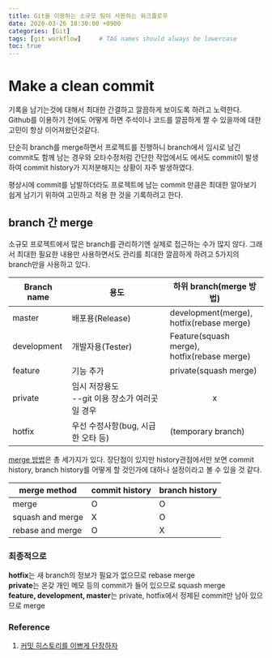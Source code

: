 ```yaml
---
title: Git을 이용하는 소규모 팀이 사용하는 워크플로우
date: 2020-03-26 18:30:00 +0900
categories: [Git]
tags: [git workflow]     # TAG names should always be lowercase
toc: true
---
```


# Make a clean commit

기록을 남기는것에 대해서 최대한 간결하고 깔끔하게 보이도록 하려고 노력한다.
Github를 이용하기 전에도 어떻게 하면 주석이나 코드를 깔끔하게 짤 수 있을까에 대한 고민이 항상 이어져왔던것같다.   

단순히 branch를 merge하면서 프로젝트를 진행하니 branch에서 임시로 남긴 commit도 함께 남는 경우와 오타수정처럼 간단한 작업에서도 에서도 commit이 발생하여 commit history가 지저분해지는 상황이 자주 발생하였다.

평상시에 commit를 남발하더라도 프로젝트에 남는 commit 만큼은 최대한 알아보기 쉽게 남기기 위하여 고민하고 적용 한 것을 기록하려고 한다.


## branch 간 merge  

소규모 프로젝트에서 많은 branch를 관리하기엔 실제로 접근하는 수가 많지 않다.
그래서 최대한 필요한 내용만 사용하면서도 관리를 최대한 깔끔하게 하려고 5가지의 branch만을 사용하고 있다.

| Branch name | 용도 | 하위 branch(merge 방법) |
|------------|------|-----------|    
| master | 배포용(Release) |  development(merge),<br> hotfix(rebase merge) |
| development | 개발자용(Tester) | Feature(squash merge),<br> hotfix(rebase merge) |  
| feature | 기능 추가 | private(squash merge) |
| private | 임시 저장용도<br> --git 이용 장소가 여러곳일 경우 | <center>x</center>|
| hotfix | 우선 수정사항(bug, 시급한 오타 등) | (temporary branch) |

[merge 방법](https://evan-moon.github.io/2019/08/30/commit-history-merge-strategy/)은 총 세가지가 있다.
장단점이 있지만 history관점에서만 보면 commit history, branch history를 어떻게 할 것인가에 대하나 설정이라고 볼 수 있을 것 같다.

| merge method | commit history | branch history |
|---|---|---| 
| merge | O | O |
| squash and merge | X | O |
| rebase and merge | O | X | 

### 최종적으로

**hotfix**는 새 branch의 정보가 필요가 없으므로 rebase merge   
**private**는 온갖 개인 메모 등의 commit가 들어 있으므로 squash merge   
**feature, development, master**는 private, hotfix에서 정제된 commit만 남아 있으므로 merge        



### Reference
1. [커밋 히스토리를 이쁘게 단장하자](https://evan-moon.github.io/2019/08/30/commit-history-merge-strategy/)